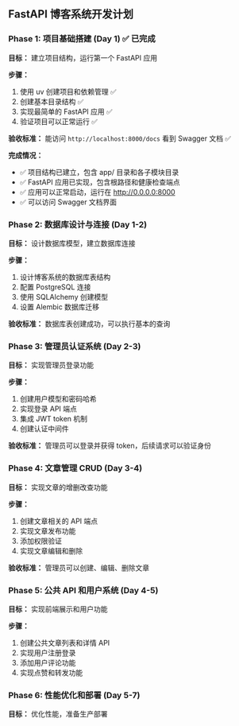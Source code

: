 ## FastAPI 博客系统开发计划

### Phase 1: 项目基础搭建 (Day 1) ✅ **已完成**

**目标：** 建立项目结构，运行第一个 FastAPI 应用

**步骤：**

1. 使用 uv 创建项目和依赖管理 ✅
2. 创建基本目录结构 ✅  
3. 实现最简单的 FastAPI 应用 ✅
4. 验证项目可以正常运行 ✅

**验收标准：** 能访问 `http://localhost:8000/docs` 看到 Swagger 文档 ✅

**完成情况：**
- ✅ 项目结构已建立，包含 app/ 目录和各子模块目录
- ✅ FastAPI 应用已实现，包含根路径和健康检查端点
- ✅ 应用可以正常启动，运行在 http://0.0.0.0:8000
- ✅ 可以访问 Swagger 文档界面

### Phase 2: 数据库设计与连接 (Day 1-2)

**目标：** 设计数据库模型，建立数据库连接

**步骤：**

1. 设计博客系统的数据库表结构 
2. 配置 PostgreSQL 连接
3. 使用 SQLAlchemy 创建模型
4. 设置 Alembic 数据库迁移

**验收标准：** 数据库表创建成功，可以执行基本的查询

### Phase 3: 管理员认证系统 (Day 2-3)

**目标：** 实现管理员登录功能

**步骤：**

1. 创建用户模型和密码哈希
2. 实现登录 API 端点
3. 集成 JWT token 机制
4. 创建认证中间件

**验收标准：** 管理员可以登录并获得 token，后续请求可以验证身份

### Phase 4: 文章管理 CRUD (Day 3-4)

**目标：** 实现文章的增删改查功能

**步骤：**

1. 创建文章相关的 API 端点
2. 实现文章发布功能
3. 添加权限验证
4. 实现文章编辑和删除

**验收标准：** 管理员可以创建、编辑、删除文章

### Phase 5: 公共 API 和用户系统 (Day 4-5)

**目标：** 实现前端展示和用户功能

**步骤：**

1. 创建公共文章列表和详情 API
2. 实现用户注册登录
3. 添加用户评论功能
4. 实现点赞和转发功能

### Phase 6: 性能优化和部署 (Day 5-7)

**目标：** 优化性能，准备生产部署
